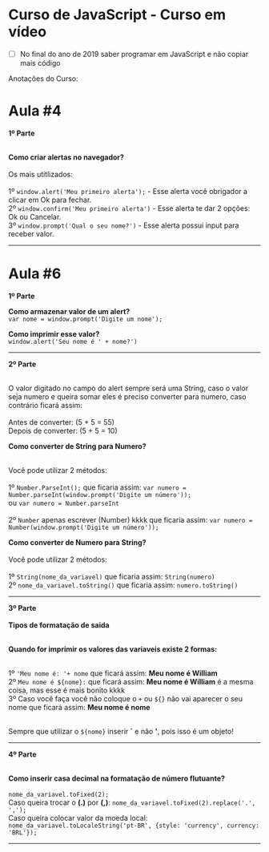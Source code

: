 # Curso de JavaScript - Curso em vídeo

- [ ] No final do ano de 2019 saber programar em JavaScript e não copiar mais código


Anotações do Curso:
# Aula #4

**1º Parte**<br><br>

**Como criar alertas no navegador?**<br><br>
 Os mais utitlizados:<br><br>
1º `window.alert('Meu primeiro alerta');` - Esse alerta você obrigador a clicar em Ok para fechar.<br>
2º `window.confirm('Meu primeiro alerta')` - Esse alerta te dar 2 opções: Ok ou Cancelar.<br>
3º `window.prompt('Qual o seu nome?')` - Esse alerta possui input para receber valor.<br>

---

# Aula #6


**1º Parte**<br>

**Como armazenar valor de um alert?**<br>
 `var nome = window.prompt('Digite um nome');`
 
**Como imprimir esse valor?**<br>
`window.alert('Seu nome é ' + nome?')`

---

**2º Parte**<br><br>

O valor digitado no campo do alert sempre será uma String, caso o valor seja numero e queira somar eles é preciso converter para numero, 
caso contrário ficará assim:<br><br>
Antes de converter: (5 + 5 = 55)<br>
Depois de converter: (5 + 5 = 10)<br> 

**Como converter de String para Numero?**<br><br>

 Você pode utilizar 2 métodos:<br><br>
  1º  `Number.ParseInt();` que ficaria assim: `var numero = Number.parseInt(window.prompt('Digite um número'));` <br> ou  `var numero = Number.parseInt`<br><br>
  2º  `Number` apenas escrever (Number) kkkk que ficaria assim: `var numero = Number(window.prompt('Digite um número'));`<br>
  
  **Como converter de Numero para String?**<br><br>
    Você pode utilizar 2 métodos:<br><br>
  1º `String(nome_da_variavel)` que ficaria assim: `String(numero)`<br>
  2º `nome_da_variavel.toString()` que ficaria assim: `numero.toString()`<br>
  
  ---
  
**3º Parte**<br><br>
**Tipos de formatação de saida**
<br><br>
 
 **Quando for imprimir os valores das variaveis existe 2 formas:**<br><br>
  
 1º `'Meu nome é: '+ nome` que ficará assim:  **Meu nome é William**<br>
 2º `Meu nome é ${nome}:` que ficará assim: **Meu nome é William** é a mesma coisa, mas esse é mais bonito kkkk<br>
 3º Caso você faça você não coloque o `+` ou `${}` não vai aparecer o seu nome que ficará assim: **Meu nome é nome**<br><br>
 
 
Sempre que utilizar o `${nome}` inserir **´** e não **'**, pois isso é um objeto!

---

**4º Parte**<br><br>

 **Como inserir casa decimal na formatação de número flutuante?**<br><br>
`nome_da_variavel.toFixed(2);`<br>
Caso queira trocar o **(.)** por **(,)**: `nome_da_variavel.toFixed(2).replace('.', ',');`<br>
Caso queira colocar valor da moeda local: `nome_da_variavel.toLocaleString('pt-BR', {style: 'currency', currency: 'BRL'});`<br>

---
